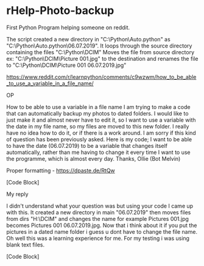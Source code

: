 # rHelp-Photo-backup
First Python Program helping someone on reddit.

The script created a new directory in "C:\Python\Auto.python" as "C:\Python\Auto.python\06.07.2019".
It loops through the source directory containing the files "C:\Python\DCIM"
Moves the file from source directory ex: "C:\Python\DCIM\Picture 001.jpg" to the destination and renames the file to "C:\Python\DCIM\Picture 001 06.07.2019.jpg" 

https://www.reddit.com/r/learnpython/comments/c9wzwm/how_to_be_able_to_use_a_variable_in_a_file_name/

OP

How to be able to use a variable in a file name
I am trying to make a code that can automatically backup my photos to dated folders. I would like to just make it and almost never have to edit it, so I want to use a variable with the date in my file name, so my files are moved to this new folder. I really have no idea how to do it, or if there is a work around. I am sorry if this kind of question has been previously asked. Here is my code; I want to be able to have the date (06.07.2019) to be a variable that changes itself automatically, rather than me having to change it every time I want to use the programme, which is almost every day. Thanks, Ollie (Bot Melvin)

Proper formatting - https://dpaste.de/RtQw

[Code Block]


My reply

I didn't understand what your question was but using your code I came up with this. It created a new directory in main "06.07.2019" then moves files from dirs "H:\DCIM" and changes the name for example Pictures 001.jpg becomes Pictures 001 06.07.2019.jpg. Now that i think about it if you put the pictures in a dated name folder i guess u dont have to change the file name. Oh well this was a learning experience for me. For my testing i was using blank text files.

[Code Block]
